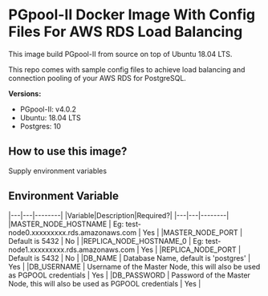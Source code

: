 # PGpool-II Docker Image With Config Files For AWS RDS Load Balancing

This image build PGpool-II from source on top of Ubuntu 18.04 LTS. 

This repo comes with sample config files to achieve load balancing 
and connection pooling of your AWS RDS for PostgreSQL. 

__Versions:__
- PGpool-II: v4.0.2
- Ubuntu: 18.04 LTS
- Postgres: 10

## How to use this image?
Supply environment variables

## Environment Variable
|---|---|--------|
|Variable|Description|Required?|
|---|---|--------|
|MASTER_NODE_HOSTNAME | Eg: test-node0.xxxxxxxxx.rds.amazonaws.com | Yes |
|MASTER_NODE_PORT | Default is 5432 | No |
|REPLICA_NODE_HOSTNAME_0 | Eg: test-node1.xxxxxxxxx.rds.amazonaws.com | Yes |
|REPLICA_NODE_PORT | Default is 5432 | No |
|DB_NAME | Database Name, default is 'postgres' | Yes |
|DB_USERNAME | Username of the Master Node, this will also be used as PGPOOL credentials | Yes |
|DB_PASSWORD | Password of the Master Node, this will also be used as PGPOOL credentials | Yes |
